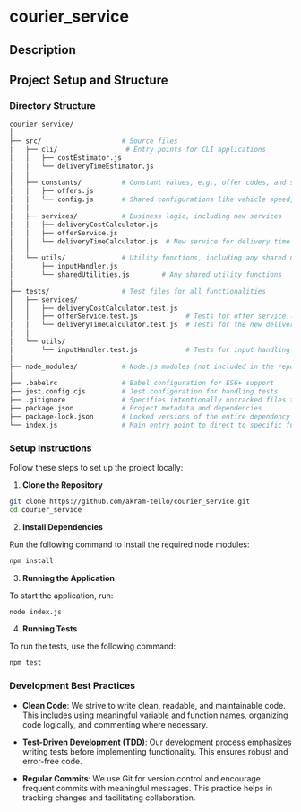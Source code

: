 # courier_service

## Description


## Project Setup and Structure


### Directory Structure

```bash
courier_service/
│
├── src/                    # Source files
│   ├── cli/                 # Entry points for CLI applications
│   │   ├── costEstimator.js
│   │   └── deliveryTimeEstimator.js
│   │
│   ├── constants/          # Constant values, e.g., offer codes, and shared configurations
│   │   ├── offers.js
│   │   └── config.js       # Shared configurations like vehicle speed, weight limits
│   │
│   ├── services/           # Business logic, including new services
│   │   ├── deliveryCostCalculator.js
│   │   ├── offerService.js
│   │   └── deliveryTimeCalculator.js  # New service for delivery time estimation
│   │
│   └── utils/              # Utility functions, including any shared utilities
│       ├── inputHandler.js
│       └── sharedUtilities.js        # Any shared utility functions
│
├── tests/                  # Test files for all functionalities
│   ├── services/
│   │   ├── deliveryCostCalculator.test.js
│   │   ├── offerService.test.js            # Tests for offer service logic
│   │   └── deliveryTimeCalculator.test.js  # Tests for the new delivery time calculator
│   │
│   └── utils/
│       └── inputHandler.test.js            # Tests for input handling
│
├── node_modules/           # Node.js modules (not included in the repository)
│
├── .babelrc                # Babel configuration for ES6+ support
├── jest.config.cjs         # Jest configuration for handling tests
├── .gitignore              # Specifies intentionally untracked files to ignore
├── package.json            # Project metadata and dependencies
├── package-lock.json       # Locked versions of the entire dependency tree
└── index.js                # Main entry point to direct to specific functionalities

```

### Setup Instructions

Follow these steps to set up the project locally:

1. **Clone the Repository**
```bash
git clone https://github.com/akram-tello/courier_service.git
cd courier_service
```


2. **Install Dependencies**

Run the following command to install the required node modules:
```bash
npm install
```


3. **Running the Application**

To start the application, run:

```bash
node index.js
```

4. **Running Tests**

To run the tests, use the following command:

```bash
npm test
```

### Development Best Practices

- **Clean Code**: We strive to write clean, readable, and maintainable code. This includes using meaningful variable and function names, organizing code logically, and commenting where necessary.

- **Test-Driven Development (TDD)**: Our development process emphasizes writing tests before implementing functionality. This ensures robust and error-free code.

- **Regular Commits**: We use Git for version control and encourage frequent commits with meaningful messages. This practice helps in tracking changes and facilitating collaboration.

